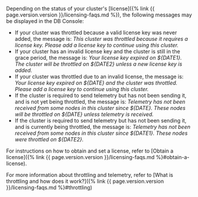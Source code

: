 Depending on the status of your cluster's [license]({% link {{ page.version.version }}/licensing-faqs.md %}), the following messages may be displayed in the DB Console:

- If your cluster was throttled because a valid license key was never added, the message is: _This cluster was throttled because it requires a license key. Please add a license key to continue using this cluster._
- If your cluster has an invalid license key and the cluster is still in the grace period, the message is: _Your license key expired on ${DATE1}. The cluster will be throttled on ${DATE2} unless a new license key is added._
- If your cluster was throttled due to an invalid license, the message is: _Your license key expired on ${DATE} and the cluster was throttled. Please add a license key to continue using this cluster._
- If the cluster is required to send telemetry but has not been sending it, and is not yet being throttled, the message is: _Telemetry has not been received from some nodes in this cluster since ${DATE}. These nodes will be throttled on ${DATE} unless telemetry is received._
- If the cluster is required to send telemetry but has not been sending it, and is currently being throttled, the message is:  _Telemetry has not been received from some nodes in this cluster since ${DATE1}. These nodes were throttled on ${DATE2}._

For instructions on how to obtain and set a license, refer to [Obtain a license]({% link {{ page.version.version }}/licensing-faqs.md %}#obtain-a-license).

For more information about throttling and telemetry, refer to [What is throttling and how does it work?]({% link {{ page.version.version }}/licensing-faqs.md %}#throttling)
